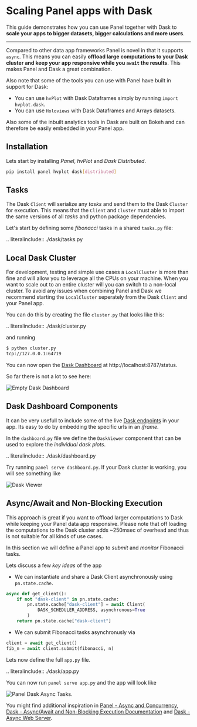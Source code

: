 # Scaling Panel apps with Dask

This guide demonstrates how you can use Panel together with Dask to **scale your apps to bigger datasets, bigger calculations and more users**.

---

Compared to other data app frameworks Panel is novel in that it supports `async`. This means you can easily **offload large computations to your Dask cluster and keep your app responsive while you `await` the results**. This makes Panel and Dask a great combination.

Also note that some of the tools you can use with Panel have built in support for Dask:

- You can use `hvPlot` with Dask Dataframes simply by running `import hvplot.dask`.
- You can use `Holoviews` with Dask Dataframes and Arrays datasets.

Also some of the inbuilt analytics tools in Dask are built on Bokeh and can therefore be easily embedded in your Panel app.

## Installation

Lets start by installing *Panel*, *hvPlot* and *Dask Distributed*.

```bash
pip install panel hvplot dask[distributed]
```

## Tasks

The Dask `Client` will serialize any *tasks* and send them to the Dask `Cluster` for execution. This means that the `Client` and `Cluster` must able to import the same versions of all *tasks* and python package dependencies.

Let's start by defining some *fibonacci* tasks in a shared `tasks.py` file:

.. literalinclude:: ./dask/tasks.py

## Local Dask Cluster

For development, testing and simple use cases a `LocalCluster` is more than fine and will allow you to leverage all the CPUs on your machine. When you want to scale out to an entire cluster will you can switch to a non-local cluster. To avoid any issues when combining Panel and Dask we recommend starting the `LocalCluster`
seperately from the Dask `Client` and your Panel app.

You can do this by creating the file `cluster.py` that looks like this:

.. literalinclude:: ./dask/cluster.py

and running

```bash
$ python cluster.py
tcp://127.0.0.1:64719
```

You can now open the [Dask Dashboard](https://docs.dask.org/en/stable/dashboard.html) at http://localhost:8787/status.

So far there is not a lot to see here:

![Empty Dask Dashboard](https://user-images.githubusercontent.com/42288570/209457963-1e62cfe0-135a-45b6-844f-18a9a94f3ca4.jpg)

## Dask Dashboard Components

It can be very usefull to include some of the live [Dask endpoints](https://distributed.dask.org/en/stable/http_services.html) in your app. Its easy to do by embedding the specific urls in an *iframe*.

In the `dashboard.py` file we define the `DaskViewer` component that can be used to explore the *individual dask plots*.

.. literalinclude:: ./dask/dashboard.py

Try running `panel serve dashboard.py`. If your Dask cluster is working, you will see something like

![Dask Viewer](https://user-images.githubusercontent.com/42288570/209478790-518309e3-1fe3-4d92-a54d-76259796504c.gif)

## Async/Await and Non-Blocking Execution

This approach is great if you want to offload larger computations to Dask while keeping your Panel data app responsive. Please note that off loading the computations to the Dask cluster adds ~250msec of overhead and thus is not suitable for all kinds of use cases.

In this section we will define a Panel app to *submit* and *monitor* Fibonacci tasks.

Lets discuss a few *key ideas* of the app

- We can instantiate and share a Dask Client asynchronously using `pn.state.cache`.

```python
async def get_client():
    if not "dask-client" in pn.state.cache:
        pn.state.cache["dask-client"] = await Client(
            DASK_SCHEDULER_ADDRESS, asynchronous=True
        )
    return pn.state.cache["dask-client"]
```

- We can submit Fibonacci tasks asynchronusly via

```python
client = await get_client()
fib_n = await client.submit(fibonacci, n)
```

Lets now define the full `app.py` file.

.. literalinclude:: ./dask/app.py

You can now run `panel serve app.py` and the app will look like

![Panel Dask Async Tasks](https://user-images.githubusercontent.com/42288570/209510282-e98f048a-0ad3-4ede-a6c4-c6eef9d11fa6.gif).

You might find additional inspiration in [Panel - Async and Concurrency](../../user_guide/Async_and_Concurrency.ipynb), [Dask - Async/Await and Non-Blocking Execution Documentation](https://examples.dask.org/applications/async-await.html#Async/Await-and-Non-Blocking-Execution) and [Dask - Async Web Server](https://examples.dask.org/applications/async-web-server.html).
